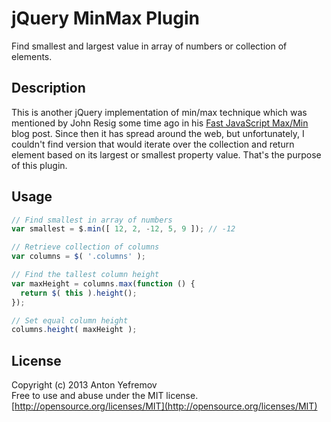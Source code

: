 # jQuery MinMax Plugin

Find smallest and largest value in array of numbers or collection of elements.

## Description

This is another jQuery implementation of min/max technique which was mentioned by John Resig some time ago in his [Fast JavaScript Max/Min](http://ejohn.org/blog/fast-javascript-maxmin/) blog post. Since then it has spread around the web, but unfortunately, I couldn't find version that would iterate over the collection and return element based on its largest or smallest property value. That's the purpose of this plugin.

## Usage

```js
// Find smallest in array of numbers
var smallest = $.min([ 12, 2, -12, 5, 9 ]); // -12

// Retrieve collection of columns
var columns = $( '.columns' );

// Find the tallest column height
var maxHeight = columns.max(function () {
  return $( this ).height();
});

// Set equal column height
columns.height( maxHeight );
```

## License

Copyright (c) 2013 Anton Yefremov  
Free to use and abuse under the MIT license.  
[http://opensource.org/licenses/MIT](http://opensource.org/licenses/MIT)
